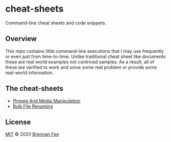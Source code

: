 # cheat-sheets

Command-line cheat sheets and code snippets.

## Overview

This repo contains little command-line executions that I may use frequently or even just
from time-to-time. Unlike traditional cheat sheet like documents these are real world
examples not contrived samples. As a result, all of these are verified to work and solve
some real problem or provide some real-world information.

## The cheat-sheets

- [ffmpeg And Media Manipulation](cheat-sheets/ffmpeg.md)
- [Bulk File Renaming](cheat-sheets/rename.md)

## License

[MIT](license) © 2020 [Brennan Fee](https://github.com/brennanfee)
